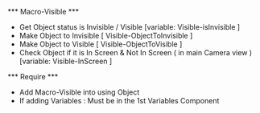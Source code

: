 *** Macro-Visible *** <br/>
- Get Object status is Invisible / Visible [variable: Visible-isInvisible ] <br/>
- Make Object to Invisible [ Visible-ObjectToInvisible ]<br/>
- Make Object to Visible [ Visible-ObjectToVisible ]<br/>
- Check Object if it is In Screen & Not In Screen ( in main Camera view ) [variable: Visible-InScreen ]<br/>


*** Require *** <br/>
 - Add Macro-Visible into using Object <br/>
 - If adding Variables : Must be in the 1st Variables Component <br/>
